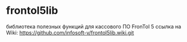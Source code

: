 # frontol5lib
библиотека полезных функций для кассового ПО FronTol 5
ссылка на Wiki: https://github.com/infosoft-v/frontol5lib.wiki.git
